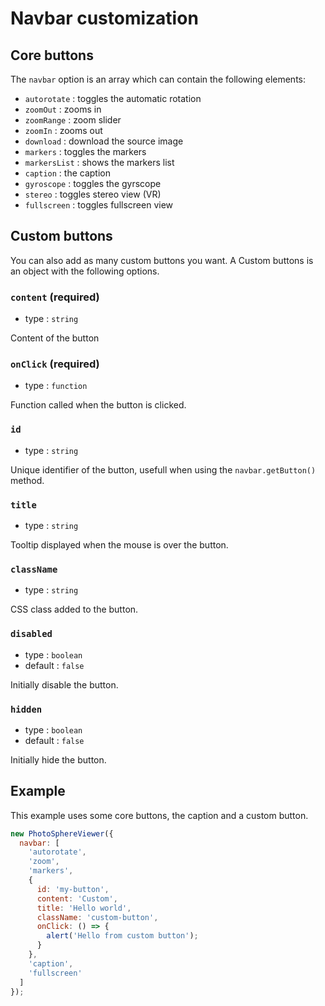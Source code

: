 # Navbar customization

## Core buttons

The `navbar` option is an array which can contain the following elements: 

  - `autorotate` : toggles the automatic rotation
  - `zoomOut` : zooms in
  - `zoomRange` : zoom slider
  - `zoomIn` :  zooms out
  - `download` : download the source image
  - `markers` : toggles the markers
  - `markersList` : shows the markers list
  - `caption` : the caption
  - `gyroscope` : toggles the gyrscope
  - `stereo` : toggles stereo view (VR)
  - `fullscreen` : toggles fullscreen view
  

## Custom buttons
  
You can also add as many custom buttons you want. A Custom buttons is an object with the following options.

### `content` (required)
- type : `string`

Content of the button

### `onClick` (required)
- type : `function`

Function called when the button is clicked.

### `id`
- type : `string`

Unique identifier of the button, usefull when using the `navbar.getButton()` method.

### `title`
- type : `string`

Tooltip displayed when the mouse is over the button.

### `className`
- type : `string`

CSS class added to the button.

### `disabled`
- type : `boolean`
- default : `false`

Initially disable the button.

### `hidden`
- type : `boolean`
- default : `false`

Initially hide the button.


## Example

This example uses some core buttons, the caption and a custom button.

```js
new PhotoSphereViewer({
  navbar: [
    'autorotate',
    'zoom',
    'markers',
    {
      id: 'my-button',
      content: 'Custom',
      title: 'Hello world',
      className: 'custom-button',
      onClick: () => {
        alert('Hello from custom button');
      }
    },
    'caption',
    'fullscreen'
  ]
});
```
